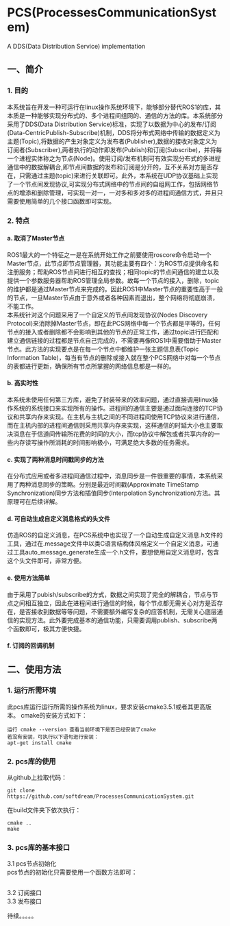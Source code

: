 # PCS(ProcessesCommunicationSystem)
A DDS(Data Distribution Service) implementation

## 一、简介
### 1. 目的
本系统旨在开发一种可运行在linux操作系统环境下，能够部分替代ROS1的库，其本质是一种能够实现分布式的、多个进程间组网的、通信的方法的库。本系统部分采用了DDS(Data Distribution Service)标准，实现了以数据为中心的发布/订阅(Data-CentricPublish-Subscribe)机制，DDS将分布式网络中传输的数据定义为主题(Topic),将数据的产生对象定义为发布者(Publisher),数据的接收对象定义为订阅者(Subscriber),两者执行的动作即发布(Publish)和订阅(Subscribe)，并将每一个进程实体称之为节点(Node)。使用订阅/发布机制可有效实现分布式的多进程通信中的数据解耦合,即节点间数据的发布和订阅是分开的，互不关系对方是否存在，只需通过主题(topic)来进行关联即可。此外，本系统在UDP协议基础上实现了一个节点间发现协议,可实现分布式网络中的节点间的自组网工作，包括网络节点的增添和删除管理，可实现一对一，一对多和多对多的进程间通信方式，并且只需要使用简单的几个接口函数即可实现。
### 2. 特点
#### a. 取消了Master节点
ROS1最大的一个特征之一是在系统开始工作之前要使用roscore命令启动一个Master节点，此节点即节点管理器，其功能主要有四个：为ROS节点提供命名和注册服务；帮助ROS节点间进行相互的查找；相同topic的节点间通信的建立以及提供一个参数服务器帮助ROS管理全局参数。故每一个节点的接入，删除，topic的维护都是通过Master节点来完成的。因此ROS1中Master节点的重要性高于一般的节点，一旦Master节点由于意外或者各种因素而退出，整个网络将彻底崩溃，不能工作。<br>
本系统针对这个问题采用了一个自定义的节点间发现协议(Nodes Discovery Protocol)来消除掉Master节点，即在此PCS网络中每一个节点都是平等的，任何节点的接入或者删除都不会影响到其他的节点的正常工作，通过topic进行匹配和建立通信链接的过程都是节点自己完成的，不需要再像ROS1中需要借助于Master节点。此方法的实现要点是在每一个节点中都维护一张主题信息表(Topic Information Table)，每当有节点的删除或接入就在整个PCS网络中对每一个节点的表都进行更新，确保所有节点所掌握的网络信息都是一样的。
#### b. 高实时性
本系统未使用任何第三方库，避免了封装带来的效率问题，通过直接调用linux操作系统的系统接口来实现所有的操作。进程间的通信主要是通过面向连接的TCP协议和共享内存来实现。在主机与主机之间的不同进程间使用TCP协议来进行通信，而在主机内部的进程间通信则采用共享内存来实现，这样通信的时延大小也主要取决消息在于信道间传输所花费的时间的大小，而tcp协议中解包或者共享内存的一些内存读写操作所消耗的时间影响极小，可满足绝大多数的任务需求。
#### c. 实现了两种消息时间戳同步的方法
在分布式应用或者多进程间通信过程中，消息同步是一件很重要的事情，本系统采用了两种消息同步的策略。分别是最近时间戳(Approximate TimeStamp Synchronization)同步方法和插值同步(Interpolation Synchronization)方法。其原理可在后续详解。
#### d. 可自动生成自定义消息格式的头文件
仿造ROS的自定义消息，在PCS系统中也实现了一个自动生成自定义消息.h文件的工具，通过在.message文件中以类C语言结构体风格定义一个自定义消息，可通过工具auto_message_generate生成一个.h文件，要想使用自定义消息时，包含这个头文件即可，非常方便。
#### e. 使用方法简单
由于采用了pubish/subscribe的方式，数据之间实现了完全的解耦合，节点与节点之间相互独立，因此在进程间进行通信的时候，每个节点都无需关心对方是否存在，是否接收到数据等等问题，不需要额外编写复杂的应答机制，无需关心底层通信的实现方法。此外要完成基本的通信功能，只需要调用publish、subscribe两个函数即可，极其方便快捷。

#### f. 订阅的回调机制

## 二、使用方法
### 1. 运行所需环境
此pcs库运行运行所需的操作系统为linux，要求安装cmake3.5.1或者其更高版本。
cmake的安装方式如下：
``` shell
运行 cmake --version 查看当前环境下是否已经安装了cmake
若没有安装，可执行以下语句进行安装：
apt-get install cmake
```
### 2. pcs库的使用
从github上拉取代码：
``` shell
git clone https://github.com/softdream/ProcessesCommunicationSystem.git
```
在build文件夹下依次执行：
``` shell
cmake ..
make 
```
### 3. pcs库的基本接口
3.1 pcs节点初始化<br>
pcs节点的初始化只需要使用一个函数方法即可：<br>
``` cpp

```
3.2 订阅接口<br>
3.3 发布接口<br>

待续。。。。。
